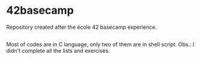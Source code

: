 
# 42basecamp
Repository created after the école 42 basecamp experience.

##

Most of codes are in C language, only two of them are in shell script.
Obs.: I didn't complete all the lists and exercises.
